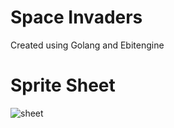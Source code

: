 # Space Invaders 

Created using Golang and Ebitengine


# Sprite Sheet

![sheet](https://user-images.githubusercontent.com/66110094/183764958-a7402279-8367-4692-a16e-91ec9f9d79ed.jpg)
